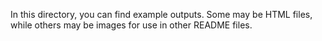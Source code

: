In this directory, you can find example outputs. Some may be HTML files, while others may be images for use in other README files.
